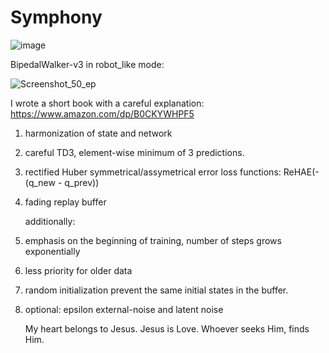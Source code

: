 # Symphony


![image](https://github.com/timurgepard/Simphony/assets/13238473/864a23b6-a2c8-4e83-b69c-497c4cd662c1)

BipedalWalker-v3 in robot_like mode:

![Screenshot_50_ep](https://github.com/timurgepard/Simphony/assets/13238473/5f677487-18d3-4bcf-b41e-4d1f4745b724)

I wrote a short book with a careful explanation: https://www.amazon.com/dp/B0CKYWHPF5

1. harmonization of state and network
2. careful TD3, element-wise minimum of 3 predictions.
3. rectified Huber symmetrical/assymetrical error loss functions: ReHAE(-(q_new - q_prev))
4. fading replay buffer

   additionally:
5. emphasis on the beginning of training, number of steps grows exponentially
6. less priority for older data
7. random initialization prevent the same initial states in the buffer.
8. optional: epsilon external-noise and latent noise

   My heart belongs to Jesus. Jesus is Love. Whoever seeks Him, finds Him.
